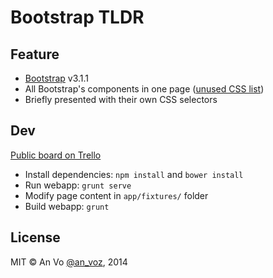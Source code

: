 Bootstrap TLDR
========

## Feature

* [Bootstrap](http://getbootstrap.com/) v3.1.1
* All Bootstrap's components in one page ([unused CSS list](https://github.com/anvoz/bootstrap-tldr/wiki/Unused-CSS-v3.1.1))
* Briefly presented with their own CSS selectors

## Dev

[Public board on Trello](https://trello.com/b/NMaHvmUg/bootstrap-tldr)

* Install dependencies: `npm install` and `bower install`
* Run webapp: `grunt serve`
* Modify page content in `app/fixtures/` folder
* Build webapp: `grunt`

## License
MIT © An Vo [@an_voz](https://twitter.com/an_voz), 2014
